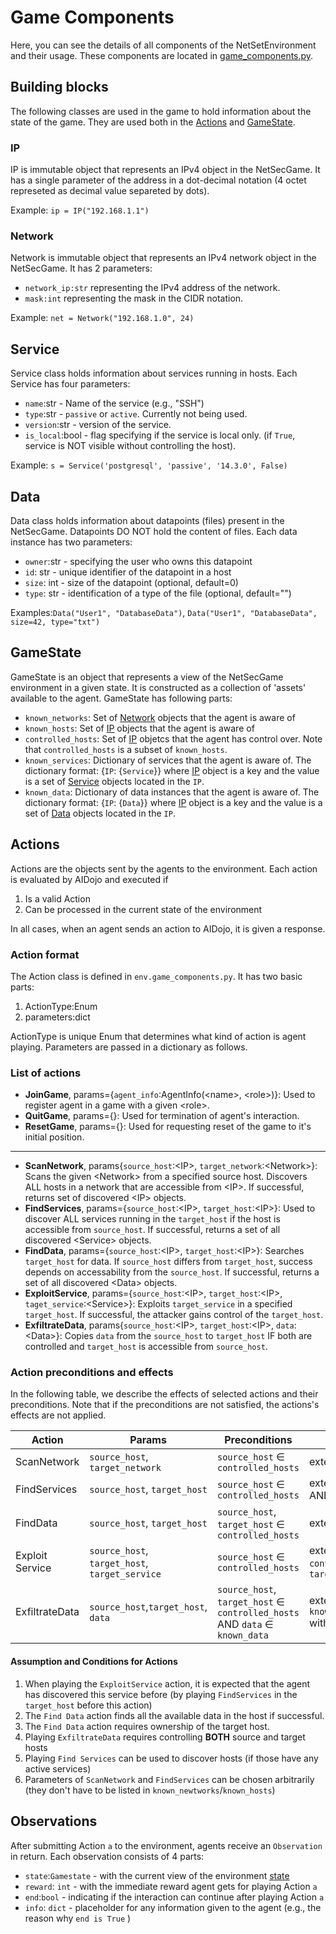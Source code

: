 # Game Components
Here, you can see the details of all components of the NetSetEnvironment and their usage. These components are located in [game_components.py](/env/game_components.py).

## Building blocks
The following classes are used in the game to hold information about the state of the game. They are used both in the [Actions](#actions) and [GameState](#gamestate).

### IP
IP is immutable object that represents an IPv4 object in the NetSecGame. It has a single parameter of the address in a dot-decimal notation (4 octet represeted as decimal value separeted by dots).

Example: `ip = IP("192.168.1.1")`

### Network
Network is immutable object that represents an IPv4 network object in the NetSecGame. It has 2 parameters:
- `network_ip:str` representing the IPv4 address of the network.
- `mask:int` representing the mask in the CIDR notation.

Example: `net = Network("192.168.1.0", 24)`

## Service
Service class holds information about services running in hosts. Each Service has four parameters:
- `name`:str  - Name of the service (e.g., "SSH")
- `type`:str - `passive` or `active`. Currently not being used.
- `version`:str - version of the service.
- `is_local`:bool - flag specifying if the service is local only. (if `True`, service is NOT visible without controlling the host).

Example: `s = Service('postgresql', 'passive', '14.3.0', False)`

## Data
Data class holds information about datapoints (files) present in the NetSecGame. Datapoints DO NOT hold the content of files.
Each data instance has two parameters:
- `owner`:str - specifying the user who owns this datapoint
- `id`: str - unique identifier of the datapoint in a host
- `size`: int - size of the datapoint (optional, default=0)
- `type`: str - identification of a type of the file (optional, default="")

Examples:`Data("User1", "DatabaseData")`, `Data("User1", "DatabaseData", size=42, type="txt")`

## GameState
GameState is an object that represents a view of the NetSecGame environment in a given state. It is constructed as a collection of 'assets' available to the agent. GameState has following parts:
- `known_networks`: Set of [Network](#network) objects that the agent is aware of
- `known_hosts`: Set of [IP](#ip) objects that the agent is aware of
- `controlled_hosts`: Set of [IP](#ip) objetcs that the agent has control over. Note that `controlled_hosts` is a subset of `known_hosts`.
- `known_services`: Dictionary of services that the agent is aware of.
The dictionary format: {`IP`: {`Service`}} where [IP](#ip) object is a key and the value is a set of [Service](#service) objects located in the `IP`.
- `known_data`: Dictionary of data instances that the agent is aware of. The dictionary format: {`IP`: {`Data`}} where [IP](#ip) object is a key and the value is a set of [Data](#data) objects located in the `IP`.


## Actions
Actions are the objects sent by the agents to the environment. Each action is evaluated by AIDojo and executed if
1. Is a valid Action
2. Can be processed in the current state of the environment

In all cases, when an agent sends an action to AIDojo, it is given a response.
### Action format
The Action class is defined in `env.game_components.py`. It has two basic parts:
1. ActionType:Enum
2. parameters:dict

ActionType is unique Enum that determines what kind of action is agent playing. Parameters are passed in a dictionary as follows.
### List of actions
- **JoinGame**, params={`agent_info`:AgentInfo(\<name\>, \<role\>)}: Used to register agent in a game with a given \<role\>.
- **QuitGame**, params={}: Used for termination of agent's interaction.
- **ResetGame**, params={}: Used for requesting reset of the game to it's initial position.
---
- **ScanNetwork**, params{`source_host`:\<IP\>, `target_network`:\<Network\>}: Scans the given \<Network\> from a specified source host. Discovers ALL hosts in a network that are accessible from \<IP\>. If successful, returns set of discovered \<IP\> objects.
- **FindServices**, params={`source_host`:\<IP\>, `target_host`:\<IP\>}: Used to discover ALL services running in the `target_host` if the host is accessible from `source_host`. If successful, returns a set of all discovered \<Service\> objects.
- **FindData**, params={`source_host`:\<IP\>, `target_host`:\<IP\>}: Searches `target_host` for data. If `source_host` differs from `target_host`, success depends on accessability from the `source_host`. If successful, returns a set of all discovered \<Data\> objects.
- **ExploitService**, params={`source_host`:\<IP\>, `target_host`:\<IP\>, `taget_service`:\<Service\>}: Exploits `target_service` in a specified `target_host`. If successful, the attacker gains control of the `target_host`.
- **ExfiltrateData**, params{`source_host`:\<IP\>, `target_host`:\<IP\>, `data`:\<Data\>}: Copies `data` from the `source_host` to `target_host` IF both are controlled and `target_host` is accessible from `source_host`.

### Action preconditions and effects
In the following table, we describe the effects of selected actions and their preconditions. Note that if the preconditions are not satisfied, the actions's effects are not applied.

| Action | Params | Preconditions | Effects |
|----------------------|----------------------|----------------------|----------------------|
| ScanNetwork| `source_host`, `target_network`| `source_host` &isinv; `controlled_hosts`| extends `known_networks`|
|FindServices| `source_host`, `target_host`| `source_host` &isinv; `controlled_hosts`| extends `known_services` AND `known_hosts`|
|FindData| `source_host`, `target_host`| `source_host`, `target_host` ∈ `controlled_hosts`| extends `known_data`|
|Exploit Service | `source_host`, `target_host`, `target_service`|`source_host` &isinv; `controlled_hosts`| extends `controlled_hosts` with `target_host`|
ExfiltrateData| `source_host`,`target_host`, `data` |`source_host`, `target_host` ∈ `controlled_hosts` AND `data` ∈ `known_data`| extends `known_data[target_host]` with `data`|

#### Assumption and Conditions for Actions
1. When playing the `ExploitService` action, it is expected that the agent has discovered this service before (by playing `FindServices` in the `target_host` before this action)
2. The `Find Data` action finds all the available data in the host if successful.
3. The `Find Data` action requires ownership of the target host.
4. Playing `ExfiltrateData` requires controlling **BOTH** source and target hosts
5. Playing `Find Services` can be used to discover hosts (if those have any active services)
6. Parameters of `ScanNetwork` and `FindServices` can be chosen arbitrarily (they don't have to be listed in `known_newtworks`/`known_hosts`)

## Observations
After submitting Action `a` to the environment, agents receive an `Observation` in return. Each observation consists of 4 parts:
- `state`:`Gamestate` - with the current view of the environment [state](#gamestate)
- `reward`: `int` - with the immediate reward agent gets for playing Action `a`
- `end`:`bool` - indicating if the interaction can continue after playing Action `a`
- `info`: `dict` - placeholder for any information given to the agent (e.g., the reason why `end is True` )
